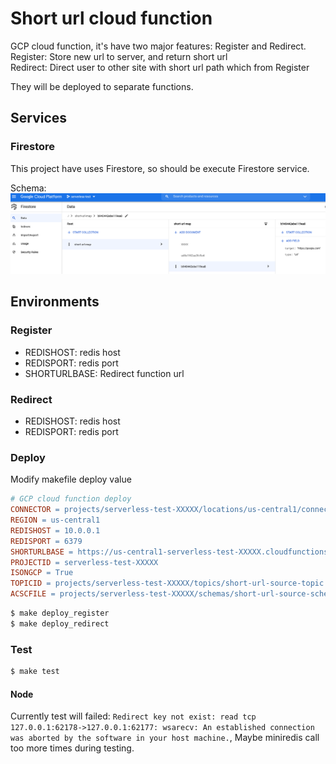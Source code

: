 # Short url cloud function

GCP cloud function, it's have two major features: Register and Redirect.  
Register: Store new url to server, and return short url  
Redirect: Direct user to other site with short url path which from Register  

They will be deployed to separate functions.  

## Services

### Firestore

This project have uses Firestore, so should be execute Firestore service.  

Schema:  
![firestore_schema.png](images/firestore_schema.png)  


## Environments

### Register

* REDISHOST: redis host
* REDISPORT: redis port
* SHORTURLBASE: Redirect function url

### Redirect

* REDISHOST: redis host
* REDISPORT: redis port

### Deploy

Modify makefile deploy value  

```makefile
# GCP cloud function deploy
CONNECTOR = projects/serverless-test-XXXXX/locations/us-central1/connectors/serverless-connector
REGION = us-central1
REDISHOST = 10.0.0.1
REDISPORT = 6379
SHORTURLBASE = https://us-central1-serverless-test-XXXXX.cloudfunctions.net/Redirect/
PROJECTID = serverless-test-XXXXX
ISONGCP = True
TOPICID = projects/serverless-test-XXXXX/topics/short-url-source-topic
ACSCFILE = projects/serverless-test-XXXXX/schemas/short-url-source-schema
```

```cmd
$ make deploy_register
$ make deploy_redirect
```

### Test

```cmd
$ make test
```

#### Node

Currently test will failed: `Redirect key not exist: read tcp 127.0.0.1:62178->127.0.0.1:62177: wsarecv: An established connection was aborted by the software in your host machine.`, Maybe miniredis call too more times during testing.
